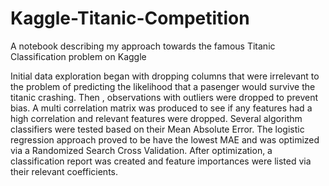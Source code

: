 # Kaggle-Titanic-Competition
A notebook describing my approach towards the famous Titanic Classification problem on Kaggle

Initial data exploration began with dropping columns that were irrelevant to the problem of predicting the likelihood that a pasenger would survive the titanic crashing. Then , observations with outliers were dropped to prevent bias. A multi correlation matrix was produced to see if any features had a high correlation and relevant features were dropped. Several algorithm classifiers were tested based on their Mean Absolute Error. The logistic regression approach proved to be have the lowest MAE and was optimized via a Randomized Search Cross Validation. After optimization, a classification report was created and feature importances were listed via their relevant coefficients. 

